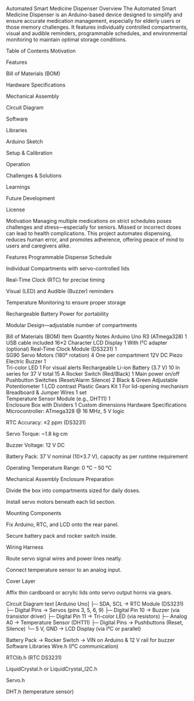Automated Smart Medicine Dispenser
Overview
The Automated Smart Medicine Dispenser is an Arduino-based device designed to simplify and ensure accurate medication management, especially for elderly users or those memory challenges. It features individually controlled compartments, visual and audible reminders, programmable schedules, and environmental monitoring to maintain optimal storage conditions.

Table of Contents
Motivation

Features

Bill of Materials (BOM)

Hardware Specifications

Mechanical Assembly

Circuit Diagram

Software

Libraries

Arduino Sketch

Setup & Calibration

Operation

Challenges & Solutions

Learnings

Future Development

License

Motivation
Managing multiple medications on strict schedules poses challenges and stress—especially for seniors. Missed or incorrect doses can lead to health complications. This project automates dispensing, reduces human error, and promotes adherence, offering peace of mind to users and caregivers alike.

Features
Programmable Dispense Schedule

Individual Compartments with servo-controlled lids

Real-Time Clock (RTC) for precise timing

Visual (LED) and Audible (Buzzer) reminders

Temperature Monitoring to ensure proper storage

Rechargeable Battery Power for portability

Modular Design—adjustable number of compartments

Bill of Materials (BOM)
Item	Quantity	Notes
Arduino Uno R3 (ATmega328)	1	USB cable included
16×2 Character LCD Display	1	With I²C adapter (optional)
Real-Time Clock Module (DS3231)	1	
SG90 Servo Motors (180° rotation)	4	One per compartment
12V DC Piezo Electric Buzzer	1	
Tri-color LED	1	For visual alerts
Rechargeable Li-ion Battery (3.7 V)	10	In series for 37 V total
15 A Rocker Switch (Red/Black)	1	Main power on/off
Pushbutton Switches (Reset/Alarm Silence)	2	Black & Green
Adjustable Potentiometer	1	LCD contrast
Plastic Gears Kit	1	For lid-opening mechanism
Breadboard & Jumper Wires	1 set	
Temperature Sensor Module (e.g., DHT11)	1	
Enclosure Box with Dividers	1	Custom dimensions
Hardware Specifications
Microcontroller: ATmega328 @ 16 MHz, 5 V logic

RTC Accuracy: ±2 ppm (DS3231)

Servo Torque: ~1.8 kg·cm

Buzzer Voltage: 12 V DC

Battery Pack: 37 V nominal (10×3.7 V), capacity as per runtime requirement

Operating Temperature Range: 0 °C – 50 °C

Mechanical Assembly
Enclosure Preparation

Divide the box into compartments sized for daily doses.

Install servo motors beneath each lid section.

Mounting Components

Fix Arduino, RTC, and LCD onto the rear panel.

Secure battery pack and rocker switch inside.

Wiring Harness

Route servo signal wires and power lines neatly.

Connect temperature sensor to an analog input.

Cover Layer

Affix thin cardboard or acrylic lids onto servo output horns via gears.

Circuit Diagram
text
[Arduino Uno]
  ├─ SDA, SCL → RTC Module (DS3231)
  ├─ Digital Pins → Servos (pins 3, 5, 6, 9)
  ├─ Digital Pin 10 → Buzzer (via transistor driver)
  ├─ Digital Pin 11 → Tri-color LED (via resistors)
  ├─ Analog A0 → Temperature Sensor (DHT11)
  ├─ Digital Pins → Pushbuttons (Reset, Silence)
  └─ 5 V, GND → LCD Display (via I²C or parallel)
 
Battery Pack → Rocker Switch → VIN on Arduino & 12 V rail for buzzer
Software
Libraries
Wire.h (I²C communication)

RTClib.h (RTC DS3231)

LiquidCrystal.h or LiquidCrystal_I2C.h

Servo.h

DHT.h (temperature sensor)
